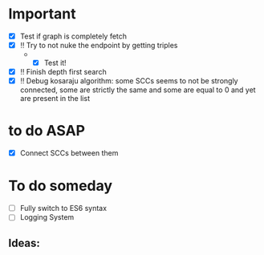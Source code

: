 # Important
- [x] Test if graph is completely fetch 
- [x] :bangbang: Try to not nuke the endpoint by getting triples
  - - [x] Test it!
- [x] :bangbang: Finish depth first search
- [x] :bangbang: Debug kosaraju algorithm: some SCCs seems to not be strongly connected, some are strictly the same and some are equal to 0 and yet are present in the list

# to do ASAP
- [x] Connect SCCs between them

# To do someday
- [ ] Fully switch to ES6 syntax
- [ ] Logging System

## Ideas: